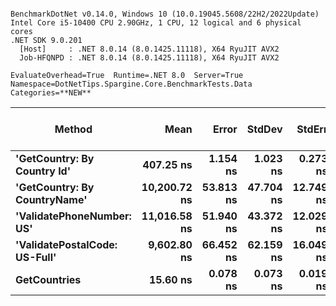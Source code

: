 ```

BenchmarkDotNet v0.14.0, Windows 10 (10.0.19045.5608/22H2/2022Update)
Intel Core i5-10400 CPU 2.90GHz, 1 CPU, 12 logical and 6 physical cores
.NET SDK 9.0.201
  [Host]     : .NET 8.0.14 (8.0.1425.11118), X64 RyuJIT AVX2
  Job-HFQNPD : .NET 8.0.14 (8.0.1425.11118), X64 RyuJIT AVX2

EvaluateOverhead=True  Runtime=.NET 8.0  Server=True  
Namespace=DotNetTips.Spargine.Core.BenchmarkTests.Data  Categories=**NEW**  

```
| Method                        | Mean         | Error     | StdDev    | StdErr    | Min          | Q1           | Median       | Q3           | Max          | Op/s         | CI99.9% Margin | Iterations | Kurtosis | MValue | Skewness | Rank | LogicalGroup | Baseline | Exceptions | Gen0   | Code Size | Completed Work Items | Lock Contentions | Allocated |
|------------------------------ |-------------:|----------:|----------:|----------:|-------------:|-------------:|-------------:|-------------:|-------------:|-------------:|---------------:|-----------:|---------:|-------:|---------:|-----:|------------- |--------- |-----------:|-------:|----------:|---------------------:|-----------------:|----------:|
| **&#39;GetCountry: By Country Id&#39;**   |    **407.25 ns** |  **1.154 ns** |  **1.023 ns** |  **0.273 ns** |    **405.79 ns** |    **406.59 ns** |    **407.06 ns** |    **408.07 ns** |    **409.39 ns** |  **2,455,470.3** |      **6.8633 ns** |      **14.00** |    **2.112** |  **2.000** |   **0.4781** |    **2** | *****            | **No**       |          **-** |      **-** |     **639 B** |                    **-** |                **-** |      **32 B** |
| **&#39;GetCountry: By CountryName&#39;**  | **10,200.72 ns** | **53.813 ns** | **47.704 ns** | **12.749 ns** | **10,125.29 ns** | **10,157.98 ns** | **10,211.09 ns** | **10,224.65 ns** | **10,314.21 ns** |     **98,032.3** |      **0.6253 ns** |      **14.00** |    **3.000** |  **2.000** |   **0.4794** |    **4** | *****            | **No**       |          **-** | **0.0610** |   **2,058 B** |                    **-** |                **-** |    **5784 B** |
| **&#39;ValidatePhoneNumber: US&#39;**     | **11,016.58 ns** | **51.940 ns** | **43.372 ns** | **12.029 ns** | **10,963.18 ns** | **10,987.34 ns** | **11,002.73 ns** | **11,039.84 ns** | **11,123.65 ns** |     **90,772.2** |      **0.4854 ns** |      **13.00** |    **3.256** |  **2.000** |   **0.9069** |    **5** | *****            | **No**       |          **-** | **0.0763** |   **4,884 B** |                    **-** |                **-** |    **7448 B** |
| **&#39;ValidatePostalCode: US-Full&#39;** |  **9,602.80 ns** | **66.452 ns** | **62.159 ns** | **16.049 ns** |  **9,507.67 ns** |  **9,548.26 ns** |  **9,618.07 ns** |  **9,653.19 ns** |  **9,684.90 ns** |    **104,136.3** |     **-0.5247 ns** |      **15.00** |    **1.424** |  **2.000** |  **-0.2595** |    **3** | *****            | **No**       |          **-** | **0.0610** |   **2,881 B** |                    **-** |                **-** |    **5784 B** |
| **GetCountries**                  |     **15.60 ns** |  **0.078 ns** |  **0.073 ns** |  **0.019 ns** |     **15.48 ns** |     **15.55 ns** |     **15.61 ns** |     **15.64 ns** |     **15.74 ns** | **64,099,417.7** |      **7.4906 ns** |      **15.00** |    **2.029** |  **2.000** |   **0.0984** |    **1** | *****            | **No**       |          **-** |      **-** |     **211 B** |                    **-** |                **-** |         **-** |
